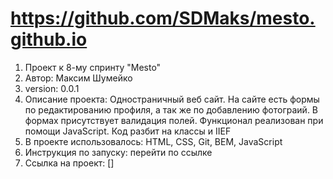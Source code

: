 # https://github.com/SDMaks/mesto.github.io

1. Проект к 8-му спринту "Mesto"
2. Автор: Максим Шумейко
3. version: 0.0.1
3. Описание проекта: Одностраничный веб сайт. На сайте есть формы по редактированию профиля, а так же по добавлению фотограий. В формах присутствует валидация полей. Функционал реализован при помощи JavaScript. Код разбит на классы и IIEF
4. В проекте использовалось: HTML, CSS, Git, BEM, JavaScript
5. Инструкция по запуску: перейти по ссылке
6. Ссылка на проект: []
